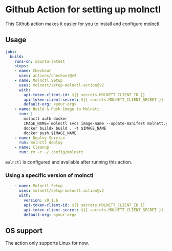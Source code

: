 # Github Action for setting up molnctl

This Github action makes it easier for you to install and configure [molnctl](https://github.com/molnett/molnctl).

## Usage

```yaml
jobs:
  build:
    runs-on: ubuntu-latest
    steps:
    - name: Checkout
      uses: actions/checkout@v2
    - name: Molnctl Setup
      uses: molnett/setup-molnctl-action@v2
      with:
        api-token-client-id: ${{ secrets.MOLNETT_CLIENT_ID }}
        api-token-client-secret: ${{ secrets.MOLNETT_CLIENT_SECRET }}
        default-org: <your-org>
    - name: Build & Push Image to Molnett
      run: |
        molnctl auth docker
        IMAGE_NAME=`molnctl svcs image-name --update-manifest molnett.yaml`
        docker buildx build . -t $IMAGE_NAME
        docker push $IMAGE_NAME
    - name: Deploy Service
      run: molnctl deploy
    - name: Cleanup
      run: rm -r ~/.config/molnett
```

`molnctl` is configured and available after running this action.

### Using a specific version of molnctl

```yaml
    - name: Molnctl Setup
      uses: molnett/setup-molnctl-action@v2
      with:
        version: v0.1.6
        api-token-client-id: ${{ secrets.MOLNETT_CLIENT_ID }}
        api-token-client-secret: ${{ secrets.MOLNETT_CLIENT_SECRET }}
        default-org: <your-org>
```

## OS support

The action only supports Linux for now.
